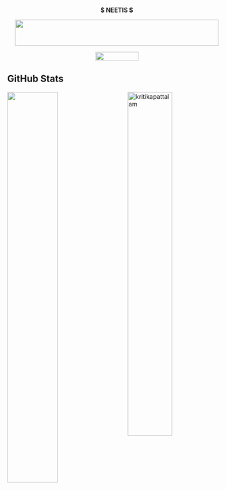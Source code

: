 <p align="center">
<b>$ NEETIS $</b>
</p>


<p align="center">
  <img width="468" height="60" src="https://media.discordapp.net/attachments/847525618165219368/932388542015995934/standard_5.gif">
</p>


<p align="center">
  <img width="99" height="20" src="https://komarev.com/ghpvc/?username=neetiswtf&color=green">
</p>

## GitHub Stats

 <img src="https://github-readme-stats.vercel.app/api?username=neetiswtf&show_icons=true&theme=gotham" alt="kritikapattalam" width="45%" align="right"/>
 <img  src="https://github-readme-streak-stats.herokuapp.com/?user=neetis&theme=dark" width="48%" >
